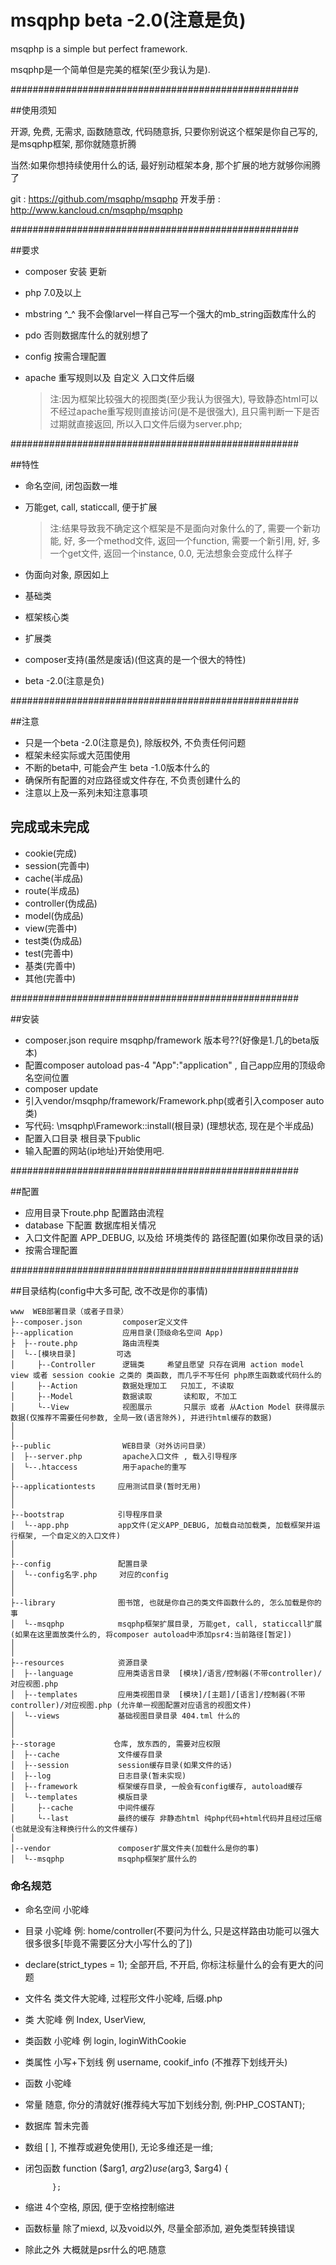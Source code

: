 msqphp beta -2.0(注意是负)
==========================

msqphp is a simple but perfect framework.

msqphp是一个简单但是完美的框架(至少我认为是).

####################################################

##使用须知

开源, 免费, 无需求, 函数随意改, 代码随意拆, 只要你别说这个框架是你自己写的, 是msqphp框架, 那你就随意折腾

当然:如果你想持续使用什么的话, 最好别动框架本身, 那个扩展的地方就够你闹腾了

git : https://github.com/msqphp/msqphp
开发手册 : http://www.kancloud.cn/msqphp/msqphp

####################################################

##要求

+ composer 安装 更新
+ php 7.0及以上
+ mbstring ^_^ 我不会像larvel一样自己写一个强大的mb_string函数库什么的
+ pdo 否则数据库什么的就别想了
+ config 按需合理配置
+ apache 重写规则以及 自定义 入口文件后缀
    
    > 注:因为框架比较强大的视图类(至少我认为很强大), 导致静态html可以不经过apache重写规则直接访问(是不是很强大), 且只需判断一下是否过期就直接返回, 所以入口文件后缀为server.php;


####################################################

##特性


+ 命名空间, 闭包函数一堆
+ 万能get, call, staticcall, 便于扩展

    > 注:结果导致我不确定这个框架是不是面向对象什么的了, 需要一个新功能, 好, 多一个method文件, 返回一个function, 需要一个新引用, 好, 多一个get文件, 返回一个instance, 0.0, 无法想象会变成什么样子
    
+ 伪面向对象, 原因如上
+ 基础类
+ 框架核心类
+ 扩展类
+ composer支持(虽然是废话)(但这真的是一个很大的特性)
+ beta -2.0(注意是负)



####################################################

##注意


+ 只是一个beta -2.0(注意是负), 除版权外, 不负责任何问题
+ 框架未经实际或大范围使用
+ 不断的beta中, 可能会产生 beta -1.0版本什么的
+ 确保所有配置的对应路径或文件存在, 不负责创建什么的
+ 注意以上及一系列未知注意事项

## 完成或未完成
+ cookie(完成)
+ session(完善中)
+ cache(半成品)
+ route(半成品)
+ controller(伪成品)
+ model(伪成品)
+ view(完善中)
+ test类(伪成品)
+ test(完善中)
+ 基类(完善中)
+ 其他(完善中)

####################################################

##安装

+ composer.json require msqphp/framework 版本号??(好像是1.几的beta版本)
+ 配置composer autoload pas-4 "App":"application" , 自己app应用的顶级命名空间位置
+ composer update
+ 引入vendor/msqphp/framework/Framework.php(或者引入composer auto类)
+ 写代码: \msqphp\Framework::install(根目录) (理想状态, 现在是个半成品)
+ 配置入口目录 根目录下public
+ 输入配置的网站(ip地址)开始使用吧.

####################################################

##配置

+ 应用目录下route.php        配置路由流程
+ database     下配置 数据库相关情况
+ 入口文件配置 APP_DEBUG, 以及给 环境类传的 路径配置(如果你改目录的话)
+ 按需合理配置

####################################################

##目录结构(config中大多可配, 改不改是你的事情)


~~~
www  WEB部署目录（或者子目录）
├--composer.json         composer定义文件
├--application           应用目录(顶级命名空间 App)
├  ├--route.php          路由流程类
│  └--[模块目录]         可选
│     ├--Controller      逻辑类     希望且愿望 只存在调用 action model view 或者 session cookie 之类的 类函数, 而几乎不写任何 php原生函数或代码什么的
│     ├--Action          数据处理加工   只加工, 不读取
│     ├--Model           数据读取       读和取, 不加工
│     └--View            视图展示       只展示 或者 从Action Model 获得展示数据(仅推荐不需要任何参数, 全局一致(语言除外), 并进行html缓存的数据)
│
│
├--public                WEB目录（对外访问目录）
│  ├--server.php         apache入口文件 , 载入引导程序
│  └--.htaccess          用于apache的重写
│
├--applicationtests     应用测试目录(暂时无用)
│
│
├--bootstrap            引导程序目录
│  └--app.php           app文件(定义APP_DEBUG, 加载自动加载类, 加载框架并运行框架, 一个自定义的入口文件)
│
│
├--config               配置目录
│  └--config名字.php     对应的config
│
│
├--library              图书馆, 也就是你自己的类文件函数什么的, 怎么加载是你的事
│  └--msqphp            msqphp框架扩展目录, 万能get, call, staticcall扩展(如果在这里面放类什么的, 将composer autoload中添加psr4:当前路径[暂定])
│
│
├--resources            资源目录
│  ├--language          应用类语言目录  [模块]/语言/控制器(不带controller)/对应视图.php
│  ├--templates         应用类视图目录  [模块]/[主题]/[语言]/控制器(不带controller)/对应视图.php (允许单一视图配置对应语言的视图文件)
│  └--views             基础视图目录目录 404.tml 什么的
│
│
├--storage             仓库, 放东西的, 需要对应权限
│  ├--cache             文件缓存目录
│  ├--session           session缓存目录(如果文件的话)
│  ├--log               日志目录(暂未实现)
│  ├--framework         框架缓存目录, 一般会有config缓存, autoload缓存
│  └--templates         模版目录
│     ├--cache          中间件缓存
│     └--last           最终的缓存 非静态html 纯php代码+html代码并且经过压缩(也就是没有注释换行什么的文件缓存)
│
│--vendor               composer扩展文件夹(加载什么是你的事)
│  └--msqphp            msqphp框架扩展什么的
~~~


### 命名规范

+ 命名空间 小驼峰

+ 目录     小驼峰 例: home/controller(不要问为什么, 只是这样路由功能可以强大很多很多[毕竟不需要区分大小写什么的了])

+ declare(strict_types = 1); 全部开启, 不开启, 你标注标量什么的会有更大的问题

+ 文件名   类文件大驼峰, 过程形文件小驼峰, 后缀.php

+ 类       大驼峰 例 Index, UserView, 

+ 类函数   小驼峰  例  login, loginWithCookie

+ 类属性   小写+下划线 例 username, cookif_info (不推荐下划线开头)

+ 函数     小驼峰

+ 常量     随意, 你分的清就好(推荐纯大写加下划线分割, 例:PHP_COSTANT);

+ 数据库   暂未完善

+ 数组     [ ], 不推荐或避免使用[), 无论多维还是一维;

+ 闭包函数  function ($arg1, $arg2) use ($arg3, $arg4) {
    
            };

+ 缩进     4个空格, 原因, 便于空格控制缩进

+ 函数标量 除了miexd, 以及void以外, 尽量全部添加, 避免类型转换错误

+ 除此之外 大概就是psr什么的吧.随意

